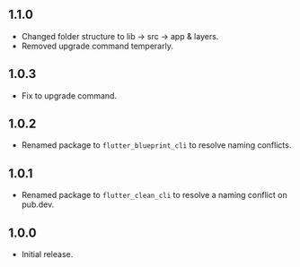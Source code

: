## 1.1.0

- Changed folder structure to lib -> src -> app & layers.
- Removed upgrade command temperarly.

## 1.0.3

- Fix to upgrade command.

## 1.0.2

- Renamed package to `flutter_blueprint_cli` to resolve naming conflicts.

## 1.0.1

- Renamed package to `flutter_clean_cli` to resolve a naming conflict on pub.dev.

## 1.0.0

- Initial release. 